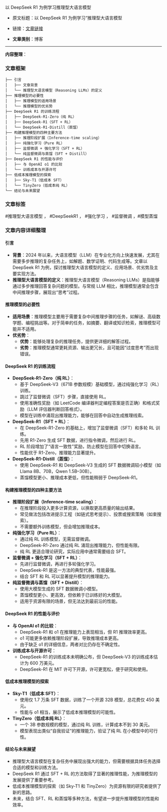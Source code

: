 以 DeepSeek R1 为例学习推理型大语言模型  
- 原文标题：以 DeepSeek R1 为例学习“推理型大语言模型  
- 链接：[文章链接](https://mp.weixin.qq.com/s/DG8-bENYNji8qg4SwexEmg)  

- **文章类别**：博客  

---

**内容整理**：

### 文章框架
```
├── 引言
│   ├── 文章背景
│   └── 推理型大语言模型（Reasoning LLMs）的定义
├── 推理模型的必要性
│   ├── 推理模型的适用场景
│   └── 推理模型的优劣势
├── DeepSeek R1 的训练流程
│   ├── DeepSeek-R1-Zero（纯 RL）
│   ├── DeepSeek-R1（SFT + RL）
│   └── DeepSeek-R1-Distill（蒸馏）
├── 构建推理模型的四种主要方法
│   ├── 推理阶段扩展（Inference-time scaling）
│   ├── 纯强化学习（Pure RL）
│   ├── 监督微调 + 强化学习（SFT + RL）
│   └── 纯监督微调与蒸馏（SFT + Distill）
├── DeepSeek R1 的性能与评价
│   ├── 与 OpenAI o1 的比较
│   └── 训练成本与开源许可
├── 低成本推理模型的探索
│   ├── Sky-T1（低成本 SFT）
│   └── TinyZero（低成本纯 RL）
└── 结论与未来展望
```

### 文章标签
#推理型大语言模型 ， #DeepSeekR1 ， #强化学习 ， #监督微调 ，#模型蒸馏

### 文章内容详细整理

#### 引言
- **背景**：2024 年以来，大语言模型（LLM）在专业化方向上快速发展，尤其在需要多步推理的复杂任务上，如解题、数学证明、代码生成等。文章以 DeepSeek R1 为例，探讨推理型大语言模型的定义、应用场景、优劣势及主要实现方法。
- **推理型大语言模型的定义**：推理型大语言模型（Reasoning LLMs）是指能够通过多步推理回答复杂问题的模型。与常规 LLM 相比，推理模型通常会包含中间推理步骤，展现出“思考”过程。

#### 推理模型的必要性
- **适用场景**：推理模型主要用于需要复杂中间推理步骤的任务，如解谜、高级数学题、编程挑战等。对于简单的任务，如摘要、翻译或知识检索，推理模型可能并不适用。
- **优劣势**：
  - **优势**：能够处理复杂的推理任务，提供更详细的解答过程。
  - **劣势**：推理模型通常更耗资源、输出更冗长，且可能因“过度思考”而出现错误。

#### DeepSeek R1 的训练流程
- **DeepSeek-R1-Zero（纯 RL）**：
  - 基于 DeepSeek-V3（671B 参数规模）基础模型，通过纯强化学习（RL）训练。
  - 跳过了监督微调（SFT）步骤，直接使用 RL。
  - 使用准确性奖励（如 LeetCode 编译器判定编程答案是否正确）和格式奖励（LLM 评估器判断回答格式）。
  - 模型在训练中涌现出推理能力，能够在回答中自动生成推理线索。
- **DeepSeek-R1（SFT + RL）**：
  - 在 DeepSeek-R1-Zero 的基础上，增加了监督微调（SFT）和多轮 RL 训练。
  - 先用 R1-Zero 生成 SFT 数据，进行指令微调，然后进行 RL。
  - RL 阶段增加了“语言一致性”奖励，防止模型在回答中切换语言。
  - 性能优于 R1-Zero，推理能力显著提升。
- **DeepSeek-R1-Distill（蒸馏）**：
  - 使用 DeepSeek-R1 和 DeepSeek-V3 生成的 SFT 数据微调较小模型（如 Llama 8B、70B，Qwen 1.5B–30B）。
  - 蒸馏模型更小、推理成本更低，但性能稍弱于 DeepSeek-R1。

#### 构建推理模型的四种主要方法
- **推理阶段扩展（Inference-time scaling）**：
  - 在推理阶段投入更多计算资源，以换取更高质量的输出结果。
  - 常见做法包括改进提示工程（如链式思考提示）、投票或搜索策略（如束搜索）。
  - 不需要额外训练模型，但会增加推理成本。
- **纯强化学习（Pure RL）**：
  - 通过纯 RL 训练模型，无需监督微调。
  - DeepSeek-R1-Zero 通过纯 RL 涌现出推理能力，但性能有限。
  - 纯 RL 更适合理论研究，实际应用中通常需要结合 SFT。
- **监督微调 + 强化学习（SFT + RL）**：
  - 先进行监督微调，再进行多轮强化学习。
  - DeepSeek-R1 是这一方法的典型代表，性能最强。
  - 结合 SFT 和 RL 可以显著提升模型的推理能力。
- **纯监督微调与蒸馏（SFT + Distill）**：
  - 使用大模型生成的 SFT 数据微调小模型。
  - 蒸馏模型更小、更高效，但依赖于已训练好的大模型。
  - 适用于资源有限的场景，但无法达到最前沿的性能。

#### DeepSeek R1 的性能与评价
- **与 OpenAI o1 的比较**：
  - DeepSeek-R1 和 o1 在推理能力上表现相当，但 R1 推理效率更高。
  - o1 可能更多依赖推理阶段扩展，导致推理成本更高。
  - 由于缺乏 o1 的详细信息，两者对比仍存在不确定性。
- **训练成本与开源许可**：
  - DeepSeek-R1 的训练成本未明确公布，但 DeepSeek-V3 的训练成本估计为 600 万美元。
  - DeepSeek-R1 在 MIT 许可下开源，许可更宽松，便于研究和使用。

#### 低成本推理模型的探索
- **Sky-T1（低成本 SFT）**：
  - 使用仅 1.7 万条 SFT 数据，训练了一个开源 32B 模型，总花费仅 450 美元。
  - 性能与 o1 相当，展示了低成本推理模型的可能性。
- **TinyZero（低成本纯 RL）**：
  - 一个 3B 参数规模的模型，通过纯 RL 训练，计算成本不到 30 美元。
  - 模型表现出类似“自我验证”的推理能力，验证了纯 RL 在小模型中的可行性。

#### 结论与未来展望
- 推理型大语言模型在复杂任务中展现出强大的能力，但需要根据具体任务选择合适的模型和训练方法。
- DeepSeek R1 通过 SFT + RL 的方法取得了显著的推理性能，为推理模型的发展提供了重要参考。
- 低成本推理模型的探索（如 Sky-T1 和 TinyZero）为资源有限的研究者提供了新的思路。
- 未来，结合 SFT、RL 和蒸馏等多种方法，有望进一步提升推理模型的性能和效率。